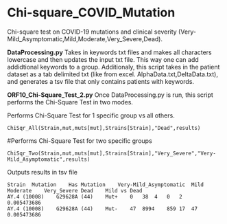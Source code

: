 # Chi-square_COVID_Mutation
Chi-square test on COVID-19 mutations and clinical severity (Very-Mild_Asymptomatic,Mild,Moderate,Very_Severe,Dead).



**DataProcessing.py**
Takes in keywords txt files and makes all characters lowercase and then updates the input txt file. This way one can add addidtional keywords to a group. 
Additionaly, this script takes in the patient dataset as a tab delimited txt (like from excel. AlphaData.txt,DeltaData.txt), and generates a tsv file that only contains patients with keywords.


**ORF10_Chi-Square_Test_2.py**
Once DataProcessing.py is run, this script performs the Chi-Square Test in two modes.

Performs Chi-Square Test for 1 specific group vs all others.
```
ChiSqr_All(Strain,mut,muts[mut],Strains[Strain],"Dead",results)
```

#Performs Chi-Square Test for two specific groups
```
ChiSqr_Two(Strain,mut,muts[mut],Strains[Strain],"Very_Severe","Very-Mild_Asymptomatic",results)
```

Outputs results in tsv file
```
Strain	Mutation	Has Mutation	Very-Mild_Asymptomatic	Mild	Moderate	Very_Severe	Dead	Mild vs Dead
AY.4 (10008)	G29628A (44)	Mut+	0	38	4	0	2	0.005473686
AY.4 (10008)	G29628A (44)	Mut-	47	8994	859	17	47	0.005473686
```
